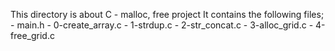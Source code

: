 This directory is about C - malloc, free project It contains the following files; - main.h - 0-create_array.c - 1-strdup.c - 2-str_concat.c - 3-alloc_grid.c - 4-free_grid.c

